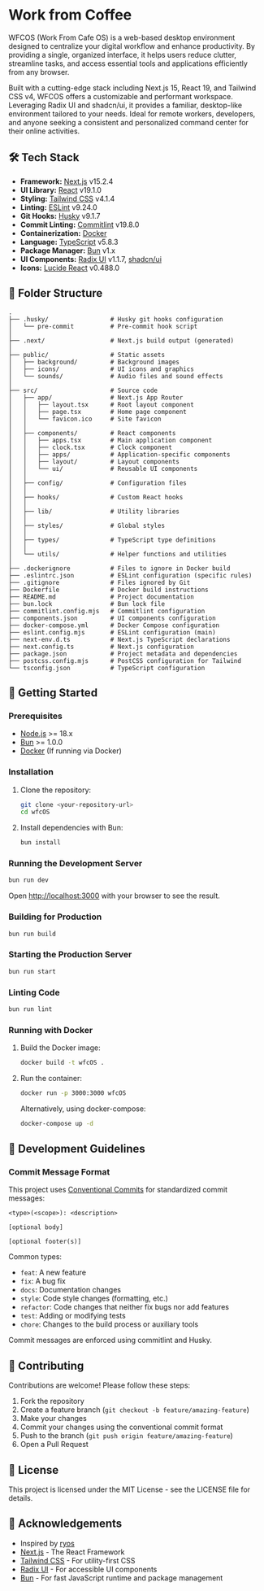 # Work from Coffee

WFCOS (Work From Cafe OS) is a web-based desktop environment designed to centralize your digital workflow and enhance productivity. By providing a single, organized interface, it helps users reduce clutter, streamline tasks, and access essential tools and applications efficiently from any browser.

Built with a cutting-edge stack including Next.js 15, React 19, and Tailwind CSS v4, WFCOS offers a customizable and performant workspace. Leveraging Radix UI and shadcn/ui, it provides a familiar, desktop-like environment tailored to your needs. Ideal for remote workers, developers, and anyone seeking a consistent and personalized command center for their online activities.

## 🛠️ Tech Stack

- **Framework:** [Next.js](https://nextjs.org/) v15.2.4
- **UI Library:** [React](https://reactjs.org/) v19.1.0
- **Styling:** [Tailwind CSS](https://tailwindcss.com/) v4.1.4
- **Linting:** [ESLint](https://eslint.org/) v9.24.0
- **Git Hooks:** [Husky](https://typicode.github.io/husky/) v9.1.7
- **Commit Linting:** [Commitlint](https://commitlint.js.org/) v19.8.0
- **Containerization:** [Docker](https://www.docker.com/)
- **Language:** [TypeScript](https://www.typescriptlang.org/) v5.8.3
- **Package Manager:** [Bun](https://bun.sh/) v1.x
- **UI Components:** [Radix UI](https://www.radix-ui.com/) v1.1.7, [shadcn/ui](https://ui.shadcn.com/)
- **Icons:** [Lucide React](https://lucide.dev/) v0.488.0

## 📁 Folder Structure

```
.
├── .husky/                 # Husky git hooks configuration
│   └── pre-commit          # Pre-commit hook script
│
├── .next/                  # Next.js build output (generated)
│
├── public/                 # Static assets
│   ├── background/         # Background images
│   ├── icons/              # UI icons and graphics
│   └── sounds/             # Audio files and sound effects
│
├── src/                    # Source code
│   ├── app/                # Next.js App Router
│   │   ├── layout.tsx      # Root layout component
│   │   ├── page.tsx        # Home page component
│   │   └── favicon.ico     # Site favicon
│   │
│   ├── components/         # React components
│   │   ├── apps.tsx        # Main application component
│   │   ├── clock.tsx       # Clock component
│   │   ├── apps/           # Application-specific components
│   │   ├── layout/         # Layout components
│   │   └── ui/             # Reusable UI components
│   │
│   ├── config/             # Configuration files
│   │
│   ├── hooks/              # Custom React hooks
│   │
│   ├── lib/                # Utility libraries
│   │
│   ├── styles/             # Global styles
│   │
│   ├── types/              # TypeScript type definitions
│   │
│   └── utils/              # Helper functions and utilities
│
├── .dockerignore           # Files to ignore in Docker build
├── .eslintrc.json          # ESLint configuration (specific rules)
├── .gitignore              # Files ignored by Git
├── Dockerfile              # Docker build instructions
├── README.md               # Project documentation
├── bun.lock                # Bun lock file
├── commitlint.config.mjs   # Commitlint configuration
├── components.json         # UI components configuration
├── docker-compose.yml      # Docker Compose configuration
├── eslint.config.mjs       # ESLint configuration (main)
├── next-env.d.ts           # Next.js TypeScript declarations
├── next.config.ts          # Next.js configuration
├── package.json            # Project metadata and dependencies
├── postcss.config.mjs      # PostCSS configuration for Tailwind
└── tsconfig.json           # TypeScript configuration
```

## 🚀 Getting Started

### Prerequisites

- [Node.js](https://nodejs.org/) >= 18.x
- [Bun](https://bun.sh/) >= 1.0.0
- [Docker](https://www.docker.com/) (If running via Docker)

### Installation

1. Clone the repository:

   ```bash
   git clone <your-repository-url>
   cd wfcOS
   ```

2. Install dependencies with Bun:
   ```bash
   bun install
   ```

### Running the Development Server

```bash
bun run dev
```

Open [http://localhost:3000](http://localhost:3000) with your browser to see the result.

### Building for Production

```bash
bun run build
```

### Starting the Production Server

```bash
bun run start
```

### Linting Code

```bash
bun run lint
```

### Running with Docker

1. Build the Docker image:

   ```bash
   docker build -t wfcOS .
   ```

2. Run the container:

   ```bash
   docker run -p 3000:3000 wfcOS
   ```

   Alternatively, using docker-compose:

   ```bash
   docker-compose up -d
   ```

## 📝 Development Guidelines

### Commit Message Format

This project uses [Conventional Commits](https://www.conventionalcommits.org/) for standardized commit messages:

```
<type>(<scope>): <description>

[optional body]

[optional footer(s)]
```

Common types:

- `feat`: A new feature
- `fix`: A bug fix
- `docs`: Documentation changes
- `style`: Code style changes (formatting, etc.)
- `refactor`: Code changes that neither fix bugs nor add features
- `test`: Adding or modifying tests
- `chore`: Changes to the build process or auxiliary tools

Commit messages are enforced using commitlint and Husky.

## 🤝 Contributing

Contributions are welcome! Please follow these steps:

1. Fork the repository
2. Create a feature branch (`git checkout -b feature/amazing-feature`)
3. Make your changes
4. Commit your changes using the conventional commit format
5. Push to the branch (`git push origin feature/amazing-feature`)
6. Open a Pull Request

## 📜 License

This project is licensed under the MIT License - see the LICENSE file for details.

## 🙏 Acknowledgements

- Inspired by [ryos](https://github.com/ryokun6/ryos)
- [Next.js](https://nextjs.org/) - The React Framework
- [Tailwind CSS](https://tailwindcss.com/) - For utility-first CSS
- [Radix UI](https://www.radix-ui.com/) - For accessible UI components
- [Bun](https://bun.sh/) - For fast JavaScript runtime and package management
